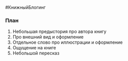 #КнижныйБлогинг
### План

1. Небольшая предыстория про автора книгу
2. Про внешний вид и оформление
3. Отдельное слово про иллюстрации и оформление
4. Ощущение на книге
5.  Небольшой пересказ